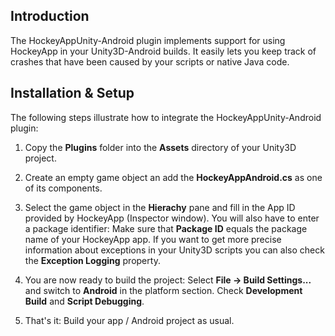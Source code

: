 ## Introduction

The HockeyAppUnity-Android plugin implements support for using HockeyApp in your Unity3D-Android builds. It easily lets you keep track of crashes that have been caused by your scripts or native Java code.

## Installation & Setup

The following steps illustrate how to integrate the HockeyAppUnity-Android plugin:

1. Copy the **Plugins** folder into the **Assets** directory of your Unity3D project.

2. Create an empty game object an add the **HockeyAppAndroid.cs** as one of its components.

3. Select the game object in the **Hierachy** pane and fill in the App ID provided by HockeyApp (Inspector window). You will also have to enter a package identifier: Make sure that **Package ID** equals the package name of your HockeyApp app.  If you want to get more precise information about exceptions in your Unity3D scripts you can also check the **Exception Logging** property.

4. You are now ready to build the project: Select **File -> Build Settings...** and switch to **Android** in the platform section. Check **Development Build** and **Script Debugging**.

5. That's it: Build your app / Android project as usual.